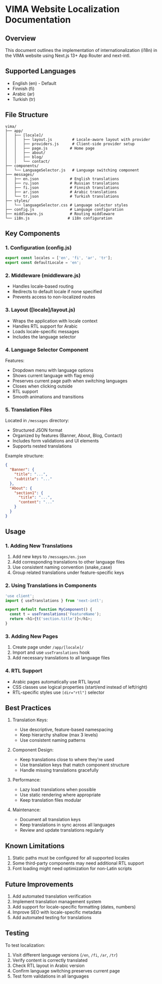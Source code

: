 # VIMA Website Localization Documentation

## Overview
This document outlines the implementation of internationalization (i18n) in the VIMA website using Next.js 13+ App Router and next-intl.

## Supported Languages
- English (en) - Default
- Finnish (fi)
- Arabic (ar)
- Turkish (tr)

## File Structure
```
vima/
├── app/
│   ├── [locale]/
│   │   ├── layout.js         # Locale-aware layout with provider
│   │   ├── providers.js      # Client-side provider setup
│   │   ├── page.js          # Home page
│   │   ├── about/
│   │   ├── blog/
│   │   └── contact/
├── components/
│   └── LanguageSelector.js   # Language switching component
├── messages/
│   ├── en.json              # English translations
│   ├── ru.json              # Russian translations
│   ├── fi.json              # Finnish translations
│   ├── ar.json              # Arabic translations
│   └── tr.json              # Turkish translations
├── styles/
│   └── languageSelector.css # Language selector styles
├── config.js                # Language configuration
├── middleware.js            # Routing middleware
└── i18n.js                 # i18n configuration
```

## Key Components

### 1. Configuration (config.js)
```javascript
export const locales = ['en', 'fi', 'ar', 'tr'];
export const defaultLocale = 'en';
```

### 2. Middleware (middleware.js)
- Handles locale-based routing
- Redirects to default locale if none specified
- Prevents access to non-localized routes

### 3. Layout ([locale]/layout.js)
- Wraps the application with locale context
- Handles RTL support for Arabic
- Loads locale-specific messages
- Includes the language selector

### 4. Language Selector Component
Features:
- Dropdown menu with language options
- Shows current language with flag emoji
- Preserves current page path when switching languages
- Closes when clicking outside
- RTL support
- Smooth animations and transitions

### 5. Translation Files
Located in `/messages` directory:
- Structured JSON format
- Organized by features (Banner, About, Blog, Contact)
- Includes form validations and UI elements
- Supports nested translations

Example structure:
```json
{
  "Banner": {
    "title": "...",
    "subtitle": "..."
  },
  "About": {
    "section1": {
      "title": "...",
      "content": "..."
    }
  }
}
```

## Usage

### 1. Adding New Translations
1. Add new keys to `/messages/en.json`
2. Add corresponding translations to other language files
3. Use consistent naming convention (snake_case)
4. Group related translations under feature-specific keys

### 2. Using Translations in Components
```javascript
'use client';
import { useTranslations } from 'next-intl';

export default function MyComponent() {
  const t = useTranslations('FeatureName');
  return <h1>{t('section.title')}</h1>;
}
```

### 3. Adding New Pages
1. Create page under `/app/[locale]/`
2. Import and use `useTranslations` hook
3. Add necessary translations to all language files

### 4. RTL Support
- Arabic pages automatically use RTL layout
- CSS classes use logical properties (start/end instead of left/right)
- RTL-specific styles use `[dir="rtl"]` selector

## Best Practices

1. Translation Keys:
   - Use descriptive, feature-based namespacing
   - Keep hierarchy shallow (max 3 levels)
   - Use consistent naming patterns

2. Component Design:
   - Keep translations close to where they're used
   - Use translation keys that match component structure
   - Handle missing translations gracefully

3. Performance:
   - Lazy load translations when possible
   - Use static rendering where appropriate
   - Keep translation files modular

4. Maintenance:
   - Document all translation keys
   - Keep translations in sync across all languages
   - Review and update translations regularly

## Known Limitations
1. Static paths must be configured for all supported locales
2. Some third-party components may need additional RTL support
3. Font loading might need optimization for non-Latin scripts

## Future Improvements
1. Add automated translation verification
2. Implement translation management system
3. Add support for locale-specific formatting (dates, numbers)
4. Improve SEO with locale-specific metadata
5. Add automated testing for translations

## Testing
To test localization:
1. Visit different language versions (`/en`, `/fi`, `/ar`, `/tr`)
2. Verify content is correctly translated
3. Check RTL layout in Arabic version
4. Confirm language switching preserves current page
5. Test form validations in all languages
